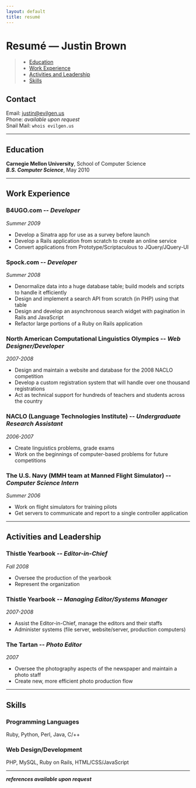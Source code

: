 ```yaml
---
layout: default
title: resumé
---
```


# Resumé — Justin Brown

>  * [Education](#education "Education")
>  * [Work Experience](#work "Work Experience")
>  * [Activities and Leadership](#activities "Activities and Leadership")
>  * [Skills](#skills "Skills")

## <a name="contact">Contact</a>
Email: <justin@evilgen.us>  
Phone: _available upon request_  
Snail Mail: `whois evilgen.us`

* * *

## <a name="education">Education</a>
**Carnegie Mellon University**, School of Computer Science  
**_B.S. Computer Science_**, May 2010

* * *

## <a name="work">Work Experience</a>

### B4UGO.com -- _Developer_
_Summer 2009_

* Develop a Sinatra app for use as a survey before launch
* Develop a Rails application from scratch to create an online service
* Convert applications from Prototype/Scriptaculous to JQuery/JQuery-UI

### Spock.com -- _Developer_
_Summer 2008_

* Denormalize data into a huge database table; build models and scripts to handle it efficiently
* Design and implement a search API from scratch (in PHP) using that table
* Design and develop an asynchronous search widget with pagination in Rails and JavaScript
* Refactor large portions of a Ruby on Rails application

### North American Computational Linguistics Olympics -- _Web Designer/Developer_
_2007-2008_

* Design and maintain a website and database for the 2008 NACLO competition
* Develop a custom registration system that will handle over one thousand registrations
* Act as technical support for hundreds of teachers and students across the country

### NACLO (Language Technologies Institute) -- _Undergraduate Research Assistant_
_2006-2007_

* Create linguistics problems, grade exams
* Work on the beginnings of computer-based problems for future competitions

### The U.S. Navy (MMH team at Manned Flight Simulator) -- _Computer Science Intern_
_Summer 2006_

* Work on flight simulators for training pilots
* Get servers to communicate and report to a single controller application

* * *

## <a name="activities">Activities and Leadership</a>

### Thistle Yearbook -- _Editor-in-Chief_
_Fall 2008_

* Oversee the production of the yearbook
* Represent the organization

### Thistle Yearbook -- _Managing Editor/Systems Manager_
_2007-2008_

* Assist the Editor-in-Chief, manage the editors and their staffs
* Administer systems (file server, website/server, production computers)

### The Tartan -- _Photo Editor_
_2007_

* Oversee the photography aspects of the newspaper and maintain a photo staff
* Create new, more efficient photo production flow

* * *

## <a name="skills">Skills</a>

### Programming Languages
Ruby, Python, Perl, Java, C/++

### Web Design/Development
PHP, MySQL, Ruby on Rails, HTML/CSS/JavaScript

* * *

_**references available upon request**_
